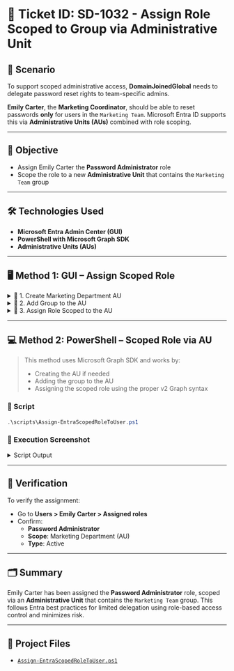 # 🎫 Ticket ID: SD-1032 - Assign Role Scoped to Group via Administrative Unit

## 🏢 Scenario

To support scoped administrative access, **DomainJoinedGlobal** needs to delegate password reset rights to team-specific admins.

**Emily Carter**, the **Marketing Coordinator**, should be able to reset passwords **only** for users in the `Marketing Team`. Microsoft Entra ID supports this via **Administrative Units (AUs)** combined with role scoping.

---

## 🎯 Objective

- Assign Emily Carter the **Password Administrator** role
- Scope the role to a new **Administrative Unit** that contains the `Marketing Team` group

---

## 🛠️ Technologies Used

- **Microsoft Entra Admin Center (GUI)**
- **PowerShell with Microsoft Graph SDK**
- **Administrative Units (AUs)**

---

## 🖥️ Method 1: GUI – Assign Scoped Role

<details>
  <summary>📸 1. Create Marketing Department AU</summary>

  1. Go to **https://entra.microsoft.com**
  2. Navigate to **Microsoft Entra ID > Administrative Units**
  3. Click **+ Add** and name it: `Marketing Department`
  4. Add a description and click **Create**
  ![create-au](./gui/create-au.png)
</details>

<details>
  <summary>📸 2. Add Group to the AU</summary>

  1. Open the AU → go to **Groups**
  2. Click **+ Add** and select `Marketing Team`
  3. Confirm group is now listed as part of the AU
  ![add-group-to-au](./gui/add-team-to-au.png)
</details>

<details>
  <summary>📸 3. Assign Role Scoped to the AU</summary>

  1. Go to **Roles and administrators**
  2. Select **Password Administrator**
  3. Click **+ Add assignments**
  4. Choose **Emily Carter**
  5. In the **Scope**, choose **Administrative Unit**
     - Select `Marketing Department`
  6. Assignment Type: **Active**
  7. Justification: `Delegated access to reset passwords for marketing staff only`
  8. Click **Assign**
  ![assign-scoped-role](./gui/assign-role-au.png)
</details>

---

## 💻 Method 2: PowerShell – Scoped Role via AU

> This method uses Microsoft Graph SDK and works by:
> - Creating the AU if needed
> - Adding the group to the AU
> - Assigning the scoped role using the proper v2 Graph syntax

### 📜 Script
```powershell
.\scripts\Assign-EntraScopedRoleToUser.ps1
```

### 📸 Execution Screenshot

<details>
  <summary>Script Output</summary>

  ![PowerShell role assignment](./powershell/group-scoped-role-assignment.png)
</details>

---

## 🧪 Verification

To verify the assignment:
- Go to **Users > Emily Carter > Assigned roles**
- Confirm:
  - **Password Administrator**
  - **Scope**: Marketing Department (AU)
  - **Type**: Active

---

## 🗂️ Summary

Emily Carter has been assigned the **Password Administrator** role, scoped via an **Administrative Unit** that contains the `Marketing Team` group. This follows Entra best practices for limited delegation using role-based access control and minimizes risk.

---

## 📂 Project Files

- [`Assign-EntraScopedRoleToUser.ps1`](../../scripts/Assign-EntraScopedRoleToUser.ps1)
